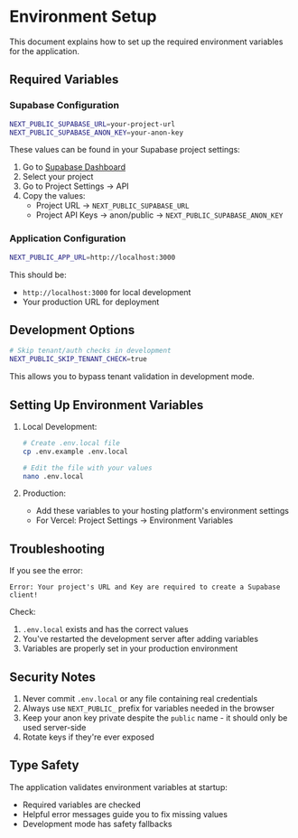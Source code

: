 # Environment Setup

This document explains how to set up the required environment variables for the application.

## Required Variables

### Supabase Configuration

```bash
NEXT_PUBLIC_SUPABASE_URL=your-project-url
NEXT_PUBLIC_SUPABASE_ANON_KEY=your-anon-key
```

These values can be found in your Supabase project settings:
1. Go to [Supabase Dashboard](https://supabase.com/dashboard)
2. Select your project
3. Go to Project Settings → API
4. Copy the values:
   - Project URL → `NEXT_PUBLIC_SUPABASE_URL`
   - Project API Keys → anon/public → `NEXT_PUBLIC_SUPABASE_ANON_KEY`

### Application Configuration

```bash
NEXT_PUBLIC_APP_URL=http://localhost:3000
```

This should be:
- `http://localhost:3000` for local development
- Your production URL for deployment

## Development Options

```bash
# Skip tenant/auth checks in development
NEXT_PUBLIC_SKIP_TENANT_CHECK=true
```

This allows you to bypass tenant validation in development mode.

## Setting Up Environment Variables

1. Local Development:
   ```bash
   # Create .env.local file
   cp .env.example .env.local
   
   # Edit the file with your values
   nano .env.local
   ```

2. Production:
   - Add these variables to your hosting platform's environment settings
   - For Vercel: Project Settings → Environment Variables

## Troubleshooting

If you see the error:
```
Error: Your project's URL and Key are required to create a Supabase client!
```

Check:
1. `.env.local` exists and has the correct values
2. You've restarted the development server after adding variables
3. Variables are properly set in your production environment

## Security Notes

1. Never commit `.env.local` or any file containing real credentials
2. Always use `NEXT_PUBLIC_` prefix for variables needed in the browser
3. Keep your anon key private despite the `public` name - it should only be used server-side
4. Rotate keys if they're ever exposed

## Type Safety

The application validates environment variables at startup:
- Required variables are checked
- Helpful error messages guide you to fix missing values
- Development mode has safety fallbacks
